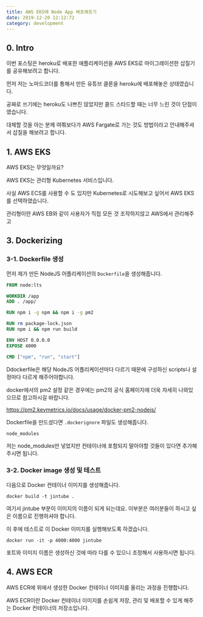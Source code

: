 ```yaml
---
title: AWS EKS에 Node App 배포해포기
date: 2019-12-20 12:12:72
category: development
---
```


## 0. Intro

이번 포스팅은 heroku로 배포한 애플리케이션을 AWS EKS로 마이그레이션한 삽질기를 공유해보려고 합니다.

먼저 저는 노마드코더를 통해서 만든 유튜브 클론을 heroku에 배포해놓은 상태였습니다.

공짜로 쓰기에는 heroku도 나쁘진 않았지만 콜드 스타드할 때는 너무 느린 것이 단점이였습니다.

대체할 것을 아는 분께 여쭤보다가 AWS Fargate로 가는 것도 방법이라고 안내해주셔서 삽질을 해보려고 합니다.

## 1. AWS EKS

AWS EKS는 무엇일까요?

AWS EKS는 관리형 Kubernetes 서비스입니다.

사실 AWS ECS를 사용할 수 도 있지만 Kubernetes로 시도해보고 싶어서 AWS EKS를 선택하였습니다.

관리형이란 AWS EB와 같이 사용자가 직접 모든 것 조작하지않고 AWS에서 관리해주고

## 3. Dockerizing

### 3-1. Dockerfile 생성

먼저 제가 만든 NodeJS 어플리케이션의 `Dockerfile`을 생성해줍니다.

```Dockerfile
FROM node:lts

WORKDIR /app
ADD . /app/

RUN npm i -g npm && npm i -g pm2

RUN rm package-lock.json
RUN npm i && npm run build

ENV HOST 0.0.0.0
EXPOSE 4000

CMD ["npm", "run", "start"]
```

Ddockerfile은 해당 NodeJS 어플리케이션마다 다르기 때문에 구성하신 scripts나 설정마다 다르게 해주어야합니다.

docker에서의 pm2 설정 같은 경우에는 pm2의 공식 홈페이지에 더욱 자세히 나와있으므로 참고하시길 바랍니다.

https://pm2.keymetrics.io/docs/usage/docker-pm2-nodejs/

Dockerfile을 만드셨다면 `.dockerignore` 파일도 생성해줍니다.

```
node_modules
```

저는 node_modules만 넣었지만 컨테이너에 포함되지 말아야할 것들이 있다면 추가해주시면 됩니다.

### 3-2. Docker image 생성 및 테스트

다음으로 Docker 컨테이너 이미지를 생성해줍니다.

```shell
docker build -t jintube .
```

여기서 jintube 부분이 이미지의 이름이 되게 되는데요.
이부분은 여러분들이 하시고 싶은 이름으로 진행하셔야 합니다.

이 후에 테스트로 이 Docker 이미지를 실행해보도록 하겠습니다.

```shell
docker run -it -p 4000:4000 jintube
```

포트와 이미지 이름은 생성하신 것에 따라 다를 수 있으니 조정해서 사용하시면 됩니다.

## 4. AWS ECR

AWS ECR에 위에서 생성한 Docker 컨테이너 이미지를 올리는 과정을 진행합니다.

AWS ECR이란 Docker 컨테이너 이미지를 손쉽게 저장, 관리 및 배포할 수 있게 해주는 Docker 컨테이너의 저장소입니다.
